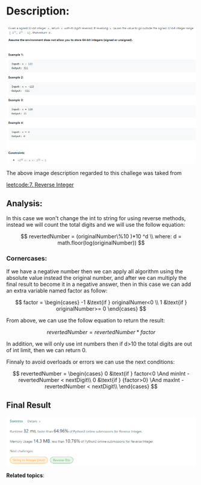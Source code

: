 # Description:

![challenge image from: {challenge page}.com](challenge.png)

The above image description regarded to this challege was taked from

[leetcode:7. Reverse Integer](https://leetcode.com/problems/reverse-integer/)

## Analysis:

In this case we won't change the int to string for using reverse methods, instead we will count the total digits
and we will use the follow equation:

$$
revertedNumber = (originalNumber\%10 )*10 ^d \\
where: d = math.floor(log(originalNumber))
$$

### Cornercases:

If we have a negative number then we can apply all algorithm using the absolute value instead the original number, and after we can multiply the final result to become it in a negative answer, then in this case we can
add an extra variable named factor as follow:

$$
factor = \begin{cases}
   -1 &\text{if } originalNumer<0 \\
   1 &\text{if } originalNumber>= 0
\end{cases}
$$

From above, we can use the follow equation to return the result:

$$
revertedNumber = revertedNumber * factor
$$

In addition, we will only use int numbers then if d>10 the total digits are out of int limit, then we can return 0.

Finnaly to avoid overloads or errors we can use the next conditions:

$$
revertedNumber = \begin{cases}
   0 &\text{if } factor<0 \And minInt - revertedNumber < nextDigit\\
    0 &\text{if } {factor>0} \And maxInt - revertedNumber < nextDigit\\
\end{cases}
$$

## Final Result

![final result: leetcode.com](summary_image.png)

**Related topics**:
